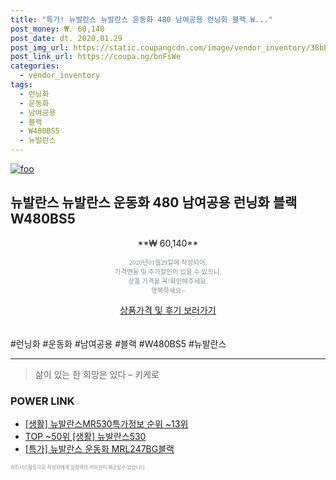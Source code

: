 ```yaml
--- 
title: "특가! 뉴발란스 뉴발란스 운동화 480 남여공용 런닝화 블랙 W..." 
post_money: ₩. 60,140 
post_date: dt. 2020.01.29 
post_img_url: https://static.coupangcdn.com/image/vendor_inventory/38bb/ec3b40d0dcf3bd08e551aa469eea441c11ef3a0d1068af29a196c75664e8.jpg 
post_link_url: https://coupa.ng/bnFsWe 
categories: 
  - vendor_inventory 
tags: 
  - 런닝화 
  - 운동화 
  - 남여공용 
  - 블랙 
  - W480BS5 
  - 뉴발란스 
--- 
```

[![foo](https://static.coupangcdn.com/image/vendor_inventory/38bb/ec3b40d0dcf3bd08e551aa469eea441c11ef3a0d1068af29a196c75664e8.jpg)](https://coupa.ng/bnFsWe) 

## 뉴발란스 뉴발란스 운동화 480 남여공용 런닝화 블랙 W480BS5 
<p style="text-align: center;">**₩ 60,140**</p> 
<p style="text-align: center;"><span style="color: #898c8f; font-family: Georgia,Times,serif; font-size: 0.75em;">2020년01월29일에 작성되어, <br>가격변동 및 추가할인이 있을 수 있으니,<br> 상품 가격을 꼭!확인해주세요.<br>행복하세요~</span> 
</p>	 
<div markdown="0" style="text-align: center;"><a href="https://coupa.ng/bnFsWe" class="btn btn--success">상품가격 및 후기 보러가기</a></div> 
<br><br> 
  #런닝화 #운동화 #남여공용 #블랙 #W480BS5 #뉴발란스 
<hr> 

> 삶이 있는 한 희망은 있다  – 키케로 


### POWER LINK

* <a href="https://blog.naver.com/fasyy4321/221774982693" target="_blank"> [생활] 뉴발란스MR530특가정보 순위 ~13위</a>
* <a href="https://blog.naver.com/fasyy4321/221780767555" target="_blank"> TOP ~50위 [생활] 뉴발란스530</a>
* <a href="https://blog.naver.com/an0733/221787292100" target="_blank">[특가] 뉴발란스 운동화 MRL247BG블랙</a>

<span style="color: #898c8f; font-family: Georgia,Times,serif; font-size: 0.55em;">파트너스활동으로 작성자에게 일정액의 커미션이 제공될수 있습니다.</span> 
